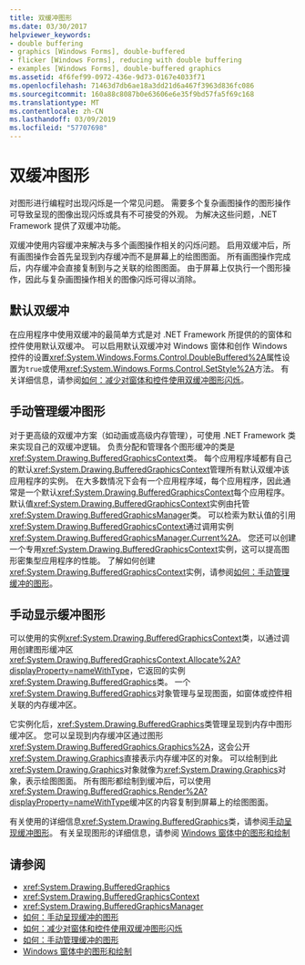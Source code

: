 ```yaml
---
title: 双缓冲图形
ms.date: 03/30/2017
helpviewer_keywords:
- double buffering
- graphics [Windows Forms], double-buffered
- flicker [Windows Forms], reducing with double buffering
- examples [Windows Forms], double-buffered graphics
ms.assetid: 4f6fef99-0972-436e-9d73-0167e4033f71
ms.openlocfilehash: 71463d7db6ae18a3dd21d6a467f3963d836fc086
ms.sourcegitcommit: 160a88c8087b0e63606e6e35f9bd57fa5f69c168
ms.translationtype: MT
ms.contentlocale: zh-CN
ms.lasthandoff: 03/09/2019
ms.locfileid: "57707698"
---
```

# <a name="double-buffered-graphics"></a>双缓冲图形
对图形进行编程时出现闪烁是一个常见问题。 需要多个复杂画图操作的图形操作可导致呈现的图像出现闪烁或具有不可接受的外观。 为解决这些问题，.NET Framework 提供了双缓冲功能。  
  
 双缓冲使用内容缓冲来解决与多个画图操作相关的闪烁问题。 启用双缓冲后，所有画图操作会首先呈现到内存缓冲而不是屏幕上的绘图图面。 所有画图操作完成后，内存缓冲会直接复制到与之关联的绘图图面。 由于屏幕上仅执行一个图形操作，因此与复杂画图操作相关的图像闪烁可得以消除。  
  
## <a name="default-double-buffering"></a>默认双缓冲  
 在应用程序中使用双缓冲的最简单方式是对 .NET Framework 所提供的的窗体和控件使用默认双缓冲。 可以启用默认双缓冲对 Windows 窗体和创作 Windows 控件的设置<xref:System.Windows.Forms.Control.DoubleBuffered%2A>属性设置为`true`或使用<xref:System.Windows.Forms.Control.SetStyle%2A>方法。 有关详细信息，请参阅[如何：减少对窗体和控件使用双缓冲图形闪烁](how-to-reduce-graphics-flicker-with-double-buffering-for-forms-and-controls.md)。  
  
## <a name="manually-managing-buffered-graphics"></a>手动管理缓冲图形  
 对于更高级的双缓冲方案（如动画或高级内存管理），可使用 .NET Framework 类来实现自己的双缓冲逻辑。 负责分配和管理各个图形缓冲的类是<xref:System.Drawing.BufferedGraphicsContext>类。 每个应用程序域都有自己的默认<xref:System.Drawing.BufferedGraphicsContext>管理所有默认双缓冲该应用程序的实例。 在大多数情况下会有一个应用程序域，每个应用程序，因此通常是一个默认<xref:System.Drawing.BufferedGraphicsContext>每个应用程序。 默认值<xref:System.Drawing.BufferedGraphicsContext>实例由托管<xref:System.Drawing.BufferedGraphicsManager>类。 可以检索为默认值的引用<xref:System.Drawing.BufferedGraphicsContext>通过调用实例<xref:System.Drawing.BufferedGraphicsManager.Current%2A>。 您还可以创建一个专用<xref:System.Drawing.BufferedGraphicsContext>实例，这可以提高图形密集型应用程序的性能。 了解如何创建<xref:System.Drawing.BufferedGraphicsContext>实例，请参阅[如何：手动管理缓冲的图形](how-to-manually-manage-buffered-graphics.md)。  
  
## <a name="manually-displaying-buffered-graphics"></a>手动显示缓冲图形  
 可以使用的实例<xref:System.Drawing.BufferedGraphicsContext>类，以通过调用创建图形缓冲区<xref:System.Drawing.BufferedGraphicsContext.Allocate%2A?displayProperty=nameWithType>，它返回的实例<xref:System.Drawing.BufferedGraphics>类。 一个<xref:System.Drawing.BufferedGraphics>对象管理与呈现图面，如窗体或控件相关联的内存缓冲区。  
  
 它实例化后，<xref:System.Drawing.BufferedGraphics>类管理呈现到内存中图形缓冲区。 您可以呈现到内存缓冲区通过图形<xref:System.Drawing.BufferedGraphics.Graphics%2A>，这会公开<xref:System.Drawing.Graphics>直接表示内存缓冲区的对象。 可以绘制到此<xref:System.Drawing.Graphics>对象就像为<xref:System.Drawing.Graphics>对象，表示绘图图面。 所有图形都绘制到缓冲后，可以使用<xref:System.Drawing.BufferedGraphics.Render%2A?displayProperty=nameWithType>缓冲区的内容复制到屏幕上的绘图图面。  
  
 有关使用的详细信息<xref:System.Drawing.BufferedGraphics>类，请参阅[手动呈现缓冲图形](how-to-manually-render-buffered-graphics.md)。 有关呈现图形的详细信息，请参阅 [Windows 窗体中的图形和绘制](graphics-and-drawing-in-windows-forms.md)  
  
## <a name="see-also"></a>请参阅
- <xref:System.Drawing.BufferedGraphics>
- <xref:System.Drawing.BufferedGraphicsContext>
- <xref:System.Drawing.BufferedGraphicsManager>
- [如何：手动呈现缓冲的图形](how-to-manually-render-buffered-graphics.md)
- [如何：减少对窗体和控件使用双缓冲图形闪烁](how-to-reduce-graphics-flicker-with-double-buffering-for-forms-and-controls.md)
- [如何：手动管理缓冲的图形](how-to-manually-manage-buffered-graphics.md)
- [Windows 窗体中的图形和绘制](graphics-and-drawing-in-windows-forms.md)
